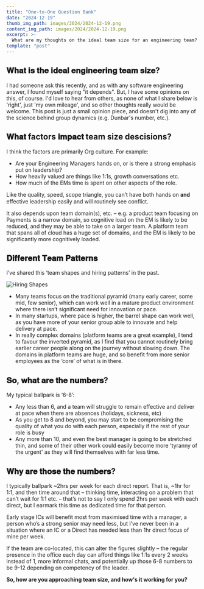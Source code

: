 ```yaml
---
title: "One-to-One Question Bank"
date: "2024-12-19"
thumb_img_path: images/2024/2024-12-19.png 
content_img_path: images/2024/2024-12-19.png
excerpt: >-
  What are my thoughts on the ideal team size for an engineering team?
template: "post"
---
```


## 𝐖𝐡𝐚𝐭 𝐢𝐬 𝐭𝐡𝐞 𝐢𝐝𝐞𝐚𝐥 𝐞𝐧𝐠𝐢𝐧𝐞𝐞𝐫𝐢𝐧𝐠 𝐭𝐞𝐚𝐦 𝐬𝐢𝐳𝐞?

I had someone ask this recently, and as with any software engineering answer, I found myself saying "it depends".  But, I have some opinions on this, of course.  I'd love to hear from others, as none of what I share below is 'right', just 'my own mileage', and so other thoughts really would be welcome.  This post is just a small opinion piece, and doesn't dig into any of the science behind group dynamics (e.g. Dunbar's number, etc.).


## 𝐖𝐡𝐚𝐭 factors 𝐢𝐦𝐩𝐚𝐜𝐭 team size descisions?

I think the factors are primarily Org culture.  For example:

* Are your Engineering Managers hands on, or is there a strong emphasis put on leadership?
* How heavily valued are things like 1:1s, growth conversations etc. 
* How much of the EMs time is spent on other aspects of the role.

Like the quality, speed, scope triangle, you can’t have both hands on 𝐚𝐧𝐝 effective leadership easily and will routinely see conflict.

It also depends upon team domain(s), etc. – e.g. a product team focusing on Payments is a narrow domain, so cognitive load on the EM is likely to be reduced, and they may be able to take on a larger team. A platform team that spans all of cloud has a huge set of domains, and the EM is likely to be significantly more cognitively loaded.

## 𝐃𝐢𝐟𝐟𝐞𝐫𝐞𝐧𝐭 𝐓𝐞𝐚𝐦 𝐏𝐚𝐭𝐭𝐞𝐫𝐧𝐬

I’ve shared this ‘team shapes and hiring patterns’ in the past.

<img src="/images/2024/2024-12-19-hiring-shapes.png" alt="Hiring Shapes" />

* Many teams focus on the traditional pyramid (many early career, some mid, few senior), which can work well in a mature product environment where there isn’t significant need for innovation or pace. 
* In many startups, where pace is higher, the barrel shape can work well, as you have more of your senior group able to innovate and help delivery at pace. 
* In really complex domains (platform teams are a great example), I tend to favour the inverted pyramid, as I find that you cannot routinely bring earlier career people along on the journey without slowing down. The domains in platform teams are huge, and so benefit from more senior employees as the ‘core’ of what is in there.


## 𝐒𝐨, 𝐰𝐡𝐚𝐭 𝐚𝐫𝐞 𝐭𝐡𝐞 𝐧𝐮𝐦𝐛𝐞𝐫𝐬?
My typical ballpark is ‘6-8’:

* Any less than 6, and a team will struggle to remain effective and deliver at pace when there are absences (holidays, sickness, etc)
*  As you get to 8 and beyond, you may start to be compromising the quality of what you do with each person, especially if the rest of your role is busy
* Any more than 10, and even the best manager is going to be stretched thin, and some of their other work could easily become more 'tyranny of the urgent' as they will find themselves with far less time.

## 𝐖𝐡𝐲 𝐚𝐫𝐞 𝐭𝐡𝐨𝐬𝐞 𝐭𝐡𝐞 𝐧𝐮𝐦𝐛𝐞𝐫𝐬? 

I typically ballpark ~2hrs per week for each direct report. That is, ~1hr for 1:1, and then time around that – thinking time, interacting on a problem that can’t wait for 1:1 etc. – that’s not to say I only spend 2hrs per week with each direct, but I earmark this time as dedicated time for that person.

Early stage ICs will benefit most from maximised time with a manager, a person who’s a strong senior may need less, but I’ve never been in a situation where an IC or a Direct has needed less than 1hr direct focus of mine per week.

If the team are co-located, this can alter the figures slightly – the regular presence in the office each day can afford things like 1:1s every 2 weeks instead of 1, more informal chats, and potentially up those 6-8 numbers to be 9-12 depending on competency of the leader.


**So, how are you approaching team size, and how's it working for you?**